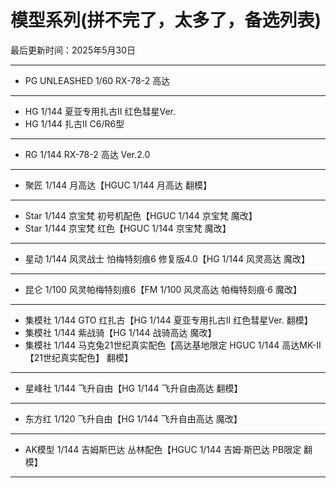 # 模型系列(拼不完了，太多了，备选列表)

最后更新时间：2025年5月30日

---

- PG UNLEASHED 1/60 RX-78-2 高达

---

- HG 1/144 夏亚专用扎古II 红色彗星Ver.
- HG 1/144 扎古II C6/R6型

---

- RG 1/144 RX-78-2 高达 Ver.2.0

---

- 聚匠 1/144 月高达【HGUC 1/144 月高达 翻模】

---

- Star 1/144 京宝梵 初号机配色【HGUC 1/144 京宝梵 魔改】
- Star 1/144 京宝梵 红色【HGUC 1/144 京宝梵 魔改】

---

- 星动 1/144 风灵战士 怕梅特刻痕6 修复版4.0【HG 1/144 风灵高达 魔改】

---

- 昆仑 1/100 风灵帕梅特刻痕6【FM 1/100 风灵高达 帕梅特刻痕·6 魔改】

---

- 集模社 1/144 GTO 红扎古【HG 1/144 夏亚专用扎古II 红色彗星Ver. 翻模】
- 集模社 1/144 紫战骑【HG 1/144 战骑高达 魔改】
- 集模社 1/144 马克兔21世纪真实配色【高达基地限定 HGUC 1/144 高达MK-II 【21世纪真实配色】 翻模】

---

- 星峰社 1/144 飞升自由【HG 1/144 飞升自由高达 翻模】

---

- 东方红 1/120 飞升自由【HG 1/144 飞升自由高达 魔改】

---

- AK模型 1/144 吉姆斯巴达 丛林配色【HGUC 1/144 吉姆·斯巴达 PB限定 翻模】

---
